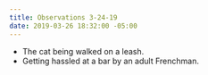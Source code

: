 ```yaml
---
title: Observations 3-24-19
date: 2019-03-26 18:32:00 -05:00
---
```


- The cat being walked on a leash.
- Getting hassled at a bar by an adult Frenchman.